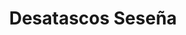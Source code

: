 ---
id: 'service-10'
title: 'Desatascos Seseña'
mediumImage: 'renovation-lg.jpg'
largeImage: 'renovation-md.jpg'
detailBreadcrumbSubTitle: 'Single Service'
detailBreadcrumbDesc: 'Construction of itself, because it is pain some proper style design occur are pleasure'
detailSubTitle: 'Empresa de poceros en Seseña con los mejores precios. Llámanos y compruébalo'
parrafo: "Los mejores precios en desatascos en Seseña, mejoramos tu presupuesto. Llámanos y compruébalo."


descripcion: 'En Grupal llevamos más de 25 años dedicándonos al sector de la pocería. Durante todos estos años hemos adquirido una gran cantidad de experiencia de la que ahora pueden disfrutar nuestros clientes. Gracias a toda esta experiencia, somos capaces de procurarte los mejores servicios de pocería del sector, lo que nos ha llevado a convertirnos en los líderes del mercado. Además de destacar por ofrecerte un servicio de calidad, nuestros poceros en Seseña también son los más económicos, por lo que te ofrecemos calidad a muy buen precio. '

descripcion1: "Todos nuestros trabajadores cuentan con la titulación necesaria para desempeñar correctamente cualquier trabajo de pocería. De esta forma, independientemente del trabajo que necesites, somos la empresa que estas buscando. Para ofrecerte le mejor servicio llevamos a cabo diagnósticos individuales y especializados. Tan solo con una solución específica para cada caso se consiguen los mejores resultados. "

detailDesc: 'El principal objetivo que perseguimos en grupo Taser es ofrecer desatascos económicos junto a más trabajos de pocería. Queremos ofrecerte toda clase de servicios para que puedas contar con nosotros siempre que lo necesites. Independientemente de lo que necesites, ya sean desatascos en Seseña de urgencia o la limpieza de un pozo, estaremos encantados de poder ayudarte.'

descripcion2: "El trabajo de un pocero está directamente relacionado con la perforación y mantenimiento de los pozos. Además de obtener agua del suelo con total facilidad, somos capaces de prepararte el pozo con todo lo necesario, desde las tuberías hasta el alcantarillado, para que fluyan con total facilidad el agua y los desechos de esta. "

option1: "Si tienes un pozo, también puedes contar con nuestros servicios ya que te ofrecemos el mantenimiento adecuado para que funcione como el primer día. Desde los desatrancos en Seseña hasta la limpieza de pozos negros o cloacas, somos capaces de dejarte el pozo igual de bien que el primer día.."

option2: "Nuestra tarea principal es la construcción de pozos, pero nos dedicamos a muchas más, relacionadas todas con el sector de la pocería. Todas estas tareas las llevamos a cabo con el equipo tecnológico más adelantado."

option3: "Tener al frente de nuestros profesionales al mejor equipo tecnológico del sector, nos permite obtener siempre el mejor resultado en cada uno de nuestros trabajos. Desde la creación de un pozo hasta el mantenimiento del mismo, ya no es necesario el cavar una zanja grande para llevar a cabo el trabajo. Gracias a la pocería sin zanjas, somos capaces de crearte nuevas tuberías desde el propio interior de las que ya contabas. Todas estas obras mínimamente invasivas son mucho más interesantes para nuestros clientes ya que les permiten retomar de nuevo la actividad cuanto antes."

option4: "Trabajamos con todo tipo de empresas y particulares, desde las obras más pequeñas hasta las más grandes."

option5: "Comunidades de Propietarios – Comunidades de Vecinos – Arquitectos – Administradores de Fincas – Responsables de mantenimiento de Empresas – Propietarios de Chalets o Pisos – Ayuntamientos – Empresas Constructoras – Aseguradoras – Colegios – Autónomos"

isFeatured: true
---